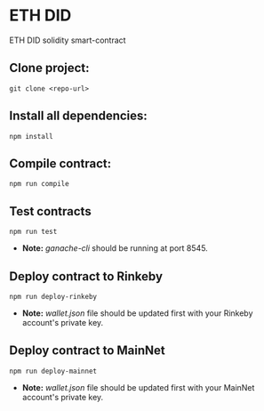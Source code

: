 # ETH DID
ETH DID solidity smart-contract

## Clone project:
```
git clone <repo-url>
```

## Install all dependencies:
```
npm install
```
## Compile contract:
```
npm run compile
```
## Test contracts
```
npm run test
```
* **Note:** *ganache-cli* should be running at port 8545.

## Deploy contract to Rinkeby
```
npm run deploy-rinkeby
```
* **Note:** *wallet.json* file should be updated first with your Rinkeby account's private key.

## Deploy contract to MainNet
```
npm run deploy-mainnet
```
* **Note:** *wallet.json* file should be updated first with your MainNet account's private key.

